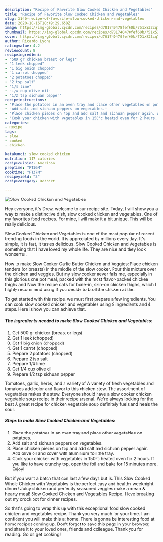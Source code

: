```yaml
---
description: "Recipe of Favorite Slow Cooked Chicken and Vegetables"
title: "Recipe of Favorite Slow Cooked Chicken and Vegetables"
slug: 3140-recipe-of-favorite-slow-cooked-chicken-and-vegetables
date: 2020-10-16T18:49:29.658Z
image: https://img-global.cpcdn.com/recipes/d781740478fef60b/751x532cq70/slow-cooked-chicken-and-vegetables-recipe-main-photo.jpg
thumbnail: https://img-global.cpcdn.com/recipes/d781740478fef60b/751x532cq70/slow-cooked-chicken-and-vegetables-recipe-main-photo.jpg
cover: https://img-global.cpcdn.com/recipes/d781740478fef60b/751x532cq70/slow-cooked-chicken-and-vegetables-recipe-main-photo.jpg
author: Ricardo Lyons
ratingvalue: 4.2
reviewcount: 8
recipeingredient:
- "500 gr chicken breast or legs"
- "1 leek chopped"
- "1 big onion chopped"
- "1 carrot chopped"
- "2 potatoes chopped"
- "2 tsp salt"
- "1/4 lime"
- "1/4 cup olive oil"
- "1/2 tsp sichuan pepper"
recipeinstructions:
- "Place the potatoes in an oven tray and place other vegetables on potatoes."
- "Add salt and sichuan peppers on vegetables."
- "Place chicken pieces on top and add salt and sichuan pepper again. Add olive oil and cover with aluminium foil the tray."
- "Cook your chicken with vegetables in 150°c heated oven for 2 hours. If you like to have crunchy top, open the foil and bake for 15 minutes more. Enjoy!"
categories:
- Recipe
tags:
- slow
- cooked
- chicken

katakunci: slow cooked chicken 
nutrition: 117 calories
recipecuisine: American
preptime: "PT16M"
cooktime: "PT37M"
recipeyield: "3"
recipecategory: Dessert

---
```



![Slow Cooked Chicken and Vegetables](https://img-global.cpcdn.com/recipes/d781740478fef60b/751x532cq70/slow-cooked-chicken-and-vegetables-recipe-main-photo.jpg)

Hey everyone, it's Drew, welcome to our recipe site. Today, I will show you a way to make a distinctive dish, slow cooked chicken and vegetables. One of my favorites food recipes. For mine, I will make it a bit unique. This will be really delicious.

Slow Cooked Chicken and Vegetables is one of the most popular of recent trending foods in the world. It is appreciated by millions every day. It's simple, it is fast, it tastes delicious. Slow Cooked Chicken and Vegetables is something that I have loved my whole life. They are nice and they look wonderful.

How to make Slow Cooker Garlic Butter Chicken and Veggies: Place chicken tenders (or breasts) in the middle of the slow cooker. Pour this mixture over the chicken and veggies. But my slow cooker never fails me, especially in this glorious one pot meal, packed with the most flavor-packed chicken thighs and Now the recipe calls for bone-in, skin-on chicken thighs, which I highly recommend using if you decide to broil the chicken at the.


To get started with this recipe, we must first prepare a few ingredients. You can cook slow cooked chicken and vegetables using 9 ingredients and 4 steps. Here is how you can achieve that.

<!--inarticleads1-->

##### The ingredients needed to make Slow Cooked Chicken and Vegetables:

1. Get 500 gr chicken (breast or legs)
1. Get 1 leek (chopped)
1. Get 1 big onion (chopped)
1. Get 1 carrot (chopped)
1. Prepare 2 potatoes (chopped)
1. Prepare 2 tsp salt
1. Prepare 1/4 lime
1. Get 1/4 cup olive oil
1. Prepare 1/2 tsp sichuan pepper


Tomatoes, garlic, herbs, and a variety of A variety of fresh vegetables and tomatoes add color and flavor to this chicken stew. The assortment of vegetables makes the stew. Everyone should have a slow cooker chicken vegetable soup recipe in their recipe arsenal. We&#39;re always looking for the best A great recipe for chicken vegetable soup definitely fuels and heals the soul. 

<!--inarticleads2-->

##### Steps to make Slow Cooked Chicken and Vegetables:

1. Place the potatoes in an oven tray and place other vegetables on potatoes.
1. Add salt and sichuan peppers on vegetables.
1. Place chicken pieces on top and add salt and sichuan pepper again. Add olive oil and cover with aluminium foil the tray.
1. Cook your chicken with vegetables in 150°c heated oven for 2 hours. If you like to have crunchy top, open the foil and bake for 15 minutes more. Enjoy!


But if you want a batch that can last a few days but is. This Slow Cooked Whole Chicken with Vegetables is the perfect easy and healthy weeknight dinner! Juicy chicken and perfectly seasoned veggies make a mean &amp; hearty meal! Slow Cooked Chicken and Vegetables Recipe. I love breaking out my crock pot for dinner recipes. 

So that's going to wrap this up with this exceptional food slow cooked chicken and vegetables recipe. Thank you very much for your time. I am confident you will make this at home. There is gonna be interesting food at home recipes coming up. Don't forget to save this page in your browser, and share it to your loved ones, friends and colleague. Thank you for reading. Go on get cooking!
